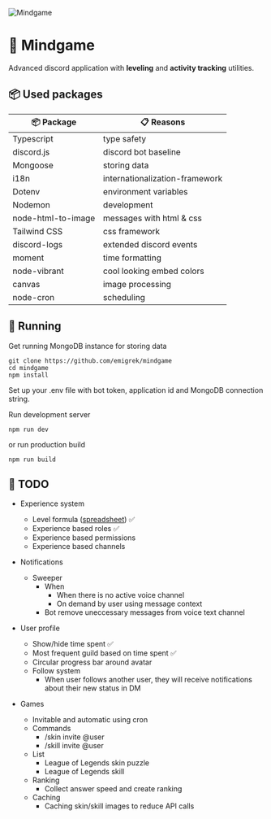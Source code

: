 ![Mindgame](https://raw.githubusercontent.com/emigrek/mindgame/main/media/repo-banner.png)

# 🌌 Mindgame
Advanced discord application with **leveling** and **activity tracking** utilities.

## 📦 Used packages
| 📦 Package  | 📋 Reasons |
| ------------- | ------------- |
| Typescript  | type safety  |
| discord.js  | discord bot baseline |
| Mongoose  | storing data  |
| i18n  | internationalization-framework  |
| Dotenv  | environment variables  |
| Nodemon  | development  |
| node-html-to-image  | messages with html & css  |
| Tailwind CSS  | css framework  |
| discord-logs | extended discord events |
| moment | time formatting |
| node-vibrant | cool looking embed colors |
| canvas | image processing |
| node-cron | scheduling |

## 🚀 Running
Get running MongoDB instance for storing data
```
git clone https://github.com/emigrek/mindgame
cd mindgame
npm install
```
Set up your .env file with bot token, application id and MongoDB connection string.

Run development server
```
npm run dev
```
or
run production build
```
npm run build
```

## 🚧 TODO
* Experience system
    * Level formula ([spreadsheet](https://docs.google.com/spreadsheets/d/1X20H9ZW5LRT_xLXmg1M8WZG3lsxSERbqzfkl7-oYz_8/edit#gid=0)) ✅
    * Experience based roles ✅
    * Experience based permissions
    * Experience based channels

* Notifications
    * Sweeper
        * When
            * When there is no active voice channel
            * On demand by user using message context
        * Bot remove uneccessary messages from voice text channel

* User profile
    * Show/hide time spent ✅
    * Most frequent guild based on time spent ✅
    * Circular progress bar around avatar
    * Follow system
        * When user follows another user, they will receive notifications about their new status in DM

* Games
    * Invitable and automatic using cron
    * Commands
        * /skin invite @user
        * /skill invite @user
    * List
        * League of Legends skin puzzle
        * League of Legends skill
    * Ranking
        * Collect answer speed and create ranking
    * Caching
        * Caching skin/skill images to reduce API calls
